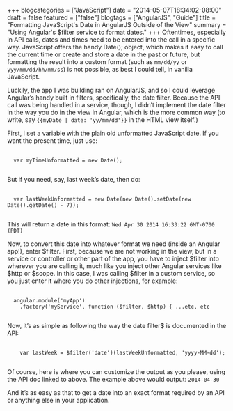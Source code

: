 +++
blogcategories = ["JavaScript"]
date = "2014-05-07T18:34:02-08:00"
draft = false
featured = ["false"]
blogtags = ["AngularJS", "Guide"]
title = "Formatting JavaScript's Date in AngularJS Outside of the View"
summary = "Using Angular's $filter service to format dates."
+++
Oftentimes, especially in API calls, dates and times need to be entered into the call in a specific way. JavaScript offers the handy Date(); object, which makes it easy to call the current time or create and store a date in the past or future, but formatting the result into a custom format (such as `mm/dd/yy` or `yyy/mm/dd/hh/mm/ss`) is not possible, as best I could tell, in vanilla JavaScript.

Luckily, the app I was building ran on AngularJS, and so I could leverage Angular’s handy built in filters, specifically, the date filter. Because the API call was being handled in a service, though, I didn’t implement the date filter in the way you do in the view in Angular, which is the more common way (to write, say `{{myDate | date: 'yy/mm/dd'}}` in the HTML view itself.)

First, I set a variable with the plain old unformatted JavaScript date. If you want the present time, just use:

<pre class="language-javascript">
  <code class="language-javascript">
  var myTimeUnformatted = new Date();
  </code>
</pre>


But if you need, say, last week’s date, then do:

<pre class="language-javascript">
  <code class="language-javascript">
  var lastWeekUnformatted = new Date(new Date().setDate(new Date().getDate() - 7));
  </code>
</pre>

This will return a date in this format: `Wed Apr 30 2014 16:33:22 GMT-0700 (PDT)`

Now, to convert this date into whatever format we need (inside an Angular app!), enter $filter. First, because we are not working in the view, but in a service or controller or other part of the app, you have to inject $filter into wherever you are calling it, much like you inject other Angular services like $http or $scope. In this case, I was calling $filter in a custom service, so you just enter it where you do other injections, for example:

<pre class="language-javascript">
  <code class="language-javascript">
  angular.module('myApp')
    .factory('myService', function ($filter, $http) { ...etc, etc
  </code>
</pre>

Now, it’s as simple as following the way the date filter$ is documented in the API:

<pre class="language-javascript">
  <code class="language-javascript">
    var lastWeek = $filter('date')(lastWeekUnformatted, 'yyyy-MM-dd');
  </code>
</pre>

Of course, here is where you can customize the output as you please, using the API doc linked to above. The example above would output: `2014-04-30`

And it’s as easy as that to get a date into an exact format required by an API or anything else in your application.
